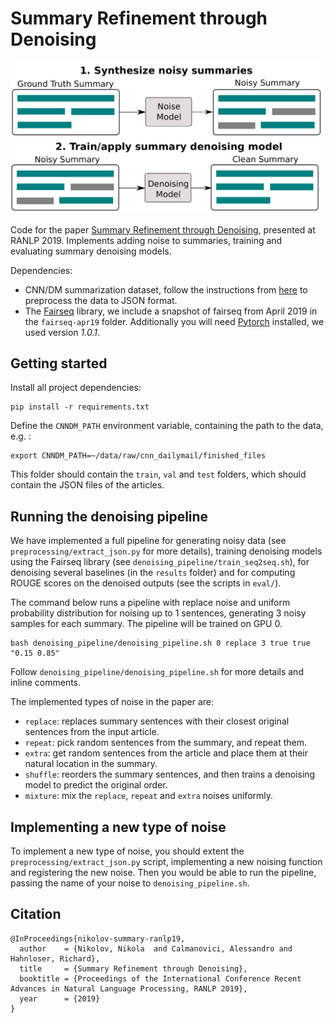 # Summary Refinement through Denoising

<!-- ![Summary Refinement through Denoising](summary-denoising.png?raw=true) -->
<img src="./summary-denoising.png" width="500" >

Code for the paper [Summary Refinement through Denoising](),
presented at RANLP 2019. Implements adding noise to summaries,
training and evaluating summary denoising models.

Dependencies:

 * CNN/DM summarization dataset, follow the instructions from
 [here](https://github.com/ChenRocks/cnn-dailymail) to
 preprocess the data to JSON format.
 * The [Fairseq](https://github.com/pytorch/fairseq) library,
 we include a snapshot of fairseq from April 2019 in the `fairseq-apr19` folder.
 Additionally you will need [Pytorch](https://pytorch.org/) installed,
 we used version *1.0.1*.

## Getting started

Install all project dependencies:

```
pip install -r requirements.txt
```

Define the `CNNDM_PATH` environment variable, containing the path to the data, e.g. :

```
export CNNDM_PATH=~/data/raw/cnn_dailymail/finished_files
```

This folder should contain the `train`, `val` and `test` folders, which
should contain the JSON files of the articles.

## Running the denoising pipeline

We have implemented a full pipeline for generating noisy data
(see `preprocessing/extract_json.py` for more details), training
denoising models using the Fairseq library
(see `denoising_pipeline/train_seq2seq.sh`), for denoising several
baselines (in the `results` folder) and for computing ROUGE scores
on the denoised outputs (see the scripts in `eval/`).

The command below runs a pipeline with replace noise and
uniform probability distribution for noising up to 1 sentences,
generating 3 noisy samples for each summary.
The pipeline will be trained on GPU 0.

```
bash denoising_pipeline/denoising_pipeline.sh 0 replace 3 true true "0.15 0.85"
```

Follow `denoising_pipeline/denoising_pipeline.sh` for more details and
inline comments.

The implemented types of noise in the paper are:
 * `replace`: replaces summary sentences with their closest
 original sentences from the input article.
 * `repeat`: pick random sentences from the summary, and repeat them.
 * `extra`: get random sentences from the article and place them at their
 natural location in the summary.
 * `shuffle`: reorders the summary sentences, and
then trains a denoising model to predict the original order.
 * `mixture`: mix the `replace`, `repeat` and `extra` noises uniformly.

## Implementing a new type of noise

To implement a new type of noise, you should extent the `preprocessing/extract_json.py`
script, implementing a new noising function and registering the new noise.
Then you would be able to run the pipeline, passing the name of your noise
to `denoising_pipeline.sh`.

## Citation

```
@InProceedings{nikolov-summary-ranlp19,
  author    = {Nikolov, Nikola  and Calmanovici, Alessandro and Hahnloser, Richard},
  title     = {Summary Refinement through Denoising},
  booktitle = {Proceedings of the International Conference Recent Advances in Natural Language Processing, RANLP 2019},
  year      = {2019}
}
```